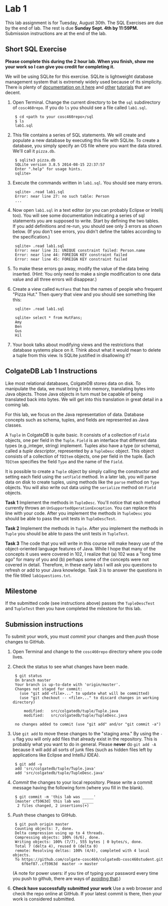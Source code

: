 # Lab 1

This lab assignment is for Tuesday, August 30th.  The SQL Exercises are due by the end of lab.  The rest is due **Sunday Sept. 4th by 11:59PM.** Submission instructions are at the end of the lab.


## Short SQL Exercise

**Please complete this during the 2 hour lab.  When you finish, show me your work so I can give you credit for completing it.**

We will be using SQLite for this exercise.  SQLite is lightweight database management system that is extremely widely used because of its simplicity.  There is plenty of [documentation on it here](https://www.sqlite.org/index.html) and [other](http://www.sqlitetutorial.net/) [tutorials](http://www.tutorialspoint.com/sqlite/index.htm) that are decent.

1. Open Terminal.  Change the current directory to be the `sql` subdirectory of `cosc460repo`.  If you do `ls` you should see a file called `lab1.sql`.  
	
		$ cd <path to your cosc460repo>/sql
		$ ls
		lab1.sql

2. This file contains a series of SQL statements.  We will create and populate a new database by executing this file with SQLite.  To create a database, you simply specify an OS file where you want the data stored.  We'll call it `pizza.db`.

		$ sqlite3 pizza.db 
		SQLite version 3.8.5 2014-08-15 22:37:57
		Enter ".help" for usage hints.
		sqlite>

3. Execute the commands written in `lab1.sql`.  You should see many errors.

		sqlite> .read lab1.sql
		Error: near line 27: no such table: Person
		...

3. Now open `lab1.sql` in a text editor (or you can probably Eclipse or Intellij too).  You will see some documentation indicating a series of sql statements you are supposed to write.  Start by defining the two tables.  If you add definitions and re-run, you should see only 3 errors as shown below.  (If you don't see errors, you didn't define the tables according to the specification.)

		sqlite> .read lab1.sql
		Error: near line 31: UNIQUE constraint failed: Person.name
		Error: near line 44: FOREIGN KEY constraint failed
		Error: near line 45: FOREIGN KEY constraint failed

4. To make these errors go away, modify the value of the data being inserted.  (Hint: You only need to make a single modification to one data value and all three errors will disappear.)

5. Create a view called `HutFans` that has the names of people who frequent "Pizza Hut."  Then query that view and you should see something like this:

		sqlite> .read lab1.sql

		sqlite> select * from HutFans;
		Amy
		Ben
		Gus
		Hil

6. Your book talks about modifying views and the restrictions that database systems place on it.  Think about what it would mean to delete a tuple from this view.   Is SQLite justified in disallowing it?


## ColgateDB Lab 1 Instructions

Like most relational databases, ColgateDB stores data on disk.  To manipulate the data, we must bring it into memory, translating bytes into Java objects.  Those Java objects in turn must be capable of being translated back into bytes.  We will get into this translation in great detail in a coming lab.

For this lab, we focus on the Java representation of data.  Database concepts such as schema, tuples, and fields are represented as Java classes.

A `Tuple` in ColgateDB is quite basic.  It consists of a collection of
`Field` objects, one per field in the `Tuple`.  `Field` is an interface that different data types (e.g.,integer, string) implement.  Tuples also have a type (or schema), called a *tuple descriptor*, represented by a `TupleDesc` object.  This object consists of a collection of `TDItem` objects, one per field
in the tuple.  Each `TDItem` specifies the field `Type` and the name of the `Field`.

It is possible to create a `Tuple` object by simply calling the constructor and setting each field using the `setField` method.  In a later lab, you will parse data on disk to create tuples, using methods like the `parse` method on `Type` objects.  You will also write out data using the `serialize` method on `Field` objects.

**Task 1**  Implement the methods in `TupleDesc`.  You'll notice that each method currently throws an `UnSupportedOperationException`.  You can replace this line with your code.  After you implement the methods in `TupleDesc` you should be able to pass the unit tests in `TupleDescTest`.

**Task 2**  Implement the methods in `Tuple`.  After you implement the methods in `Tuple` you should be able to pass the unit tests in `TupleTest`.

**Task 3**  The code that you will write in this course will make heavy use of the object-oriented language features of Java.  While I hope that many of the concepts it uses were covered in 102, I realize that (a) 102 was a "long time ago" for many of you and (b) perhaps some of the concepts were not covered in detail.  Therefore, in these early labs I will ask you questions to refresh or add to your Java knowledge.  Task 3 is to answer the questions in the file titled `lab1questions.txt`.


## Milestone

If the submitted code (see instructions above) passes the `TupleDescTest` and `TupleTest` then you have completed the milestone for this lab.  

## Submission instructions

To submit your work, you must *commit* your changes and then *push* those changes to GitHub. 

1. Open Terminal and change to the `cosc460repo` directory where you code lives.

2. Check the status to see what changes have been made.

		$ git status
		On branch master
		Your branch is up-to-date with 'origin/master'.
		Changes not staged for commit:
		  (use "git add <file>..." to update what will be committed)
		  (use "git checkout -- <file>..." to discard changes in working directory)

			modified:   src/colgatedb/tuple/Tuple.java
			modified:   src/colgatedb/tuple/TupleDesc.java

		no changes added to commit (use "git add" and/or "git commit -a") 

3. Use `git add` to move these changes to the "staging area."  By using the `-u` flag you will only add files that already exist in the repository.  This is probably what you want to do in general.  Please **never** do `git add -A` because it will add all sorts of junk files (such as hidden files left by applications like Eclipse and IntelliJ IDEA).

		$ git add -u
		add 'src/colgatedb/tuple/Tuple.java'
		add 'src/colgatedb/tuple/TupleDesc.java'	

4. *Commit* the changes to your local repository.  Please write a commit message having the following form (where you fill in the blank).

		$ git commit -m 'this lab was _____'
		[master cf5963d] this lab was _____
		 2 files changed, 2 insertions(+)

5. *Push* these changes to GitHub.

		$ git push origin master
		Counting objects: 7, done.
		Delta compression using up to 4 threads.
		Compressing objects: 100% (6/6), done.
		Writing objects: 100% (7/7), 555 bytes | 0 bytes/s, done.
		Total 7 (delta 4), reused 0 (delta 0)
		remote: Resolving deltas: 100% (4/4), completed with 4 local objects.
		To https://github.com/colgate-cosc460/colgatedb-cosc460student.git
		   6f6ef87..cf5963d  master -> master

	(A note for power users: if you tire of typing your password every time you push to github, there are ways of [avoiding that](https://help.github.com/articles/caching-your-github-password-in-git).)

6. **Check have successfully submitted your work**  Use a web browser and check the repo online at GitHub.  If your latest commit is there, then your work is considered submitted.

